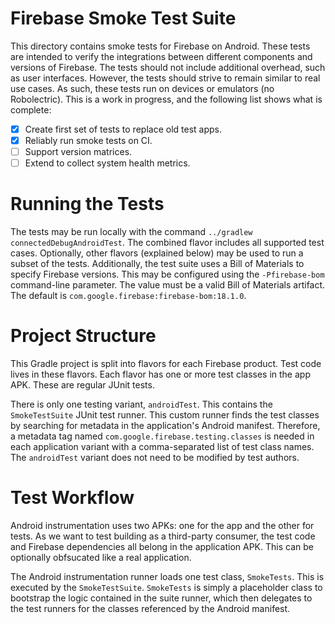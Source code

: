 # Firebase Smoke Test Suite

This directory contains smoke tests for Firebase on Android. These tests are intended to verify the
integrations between different components and versions of Firebase. The tests should not include
additional overhead, such as user interfaces. However, the tests should strive to remain similar to
real use cases. As such, these tests run on devices or emulators (no Robolectric). This is a work in
progress, and the following list shows what is complete:

- [x] Create first set of tests to replace old test apps.
- [x] Reliably run smoke tests on CI.
- [ ] Support version matrices.
- [ ] Extend to collect system health metrics.

# Running the Tests

The tests may be run locally with the command `../gradlew connectedDebugAndroidTest`. The combined
flavor includes all supported test cases. Optionally, other flavors (explained below) may be used to
run a subset of the tests. Additionally, the test suite uses a Bill of Materials to specify Firebase
versions. This may be configured using the `-Pfirebase-bom` command-line parameter. The value must
be a valid Bill of Materials artifact. The default is `com.google.firebase:firebase-bom:18.1.0`.

# Project Structure

This Gradle project is split into flavors for each Firebase product. Test code lives in these
flavors. Each flavor has one or more test classes in the app APK. These are regular JUnit tests.

There is only one testing variant, `androidTest`. This contains the `SmokeTestSuite` JUnit test
runner. This custom runner finds the test classes by searching for metadata in the application's
Android manifest. Therefore, a metadata tag named `com.google.firebase.testing.classes` is needed in
each application variant with a comma-separated list of test class names. The `androidTest` variant
does not need to be modified by test authors.

# Test Workflow

Android instrumentation uses two APKs: one for the app and the other for tests. As we want to test
building as a third-party consumer, the test code and Firebase dependencies all belong in the
application APK. This can be optionally obfsucated like a real application.

The Android instrumentation runner loads one test class, `SmokeTests`. This is executed by the
`SmokeTestSuite`. `SmokeTests` is simply a placeholder class to bootstrap the logic contained in the
suite runner, which then delegates to the test runners for the classes referenced by the Android
manifest.

